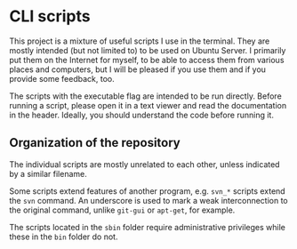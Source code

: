 # CLI scripts

This project is a mixture of useful scripts I use in the terminal.
They are mostly intended (but not limited to) to be used on Ubuntu Server.
I primarily put them on the Internet for myself,
to be able to access them from various places and computers,
but I will be pleased if you use them and if you provide some feedback, too.

The scripts with the executable flag are intended to be run directly.
Before running a script, please open it in a text viewer
and read the documentation in the header.
Ideally, you should understand the code before running it.

## Organization of the repository

The individual scripts are mostly unrelated to each other,
unless indicated by a similar filename.

Some scripts extend features of another program,
e.g. `svn_*` scripts extend the `svn` command.
An underscore is used to mark a weak interconnection
to the original command, unlike `git-gui` or `apt-get`, for example.

The scripts located in the `sbin` folder require administrative privileges
while these in the `bin` folder do not.
